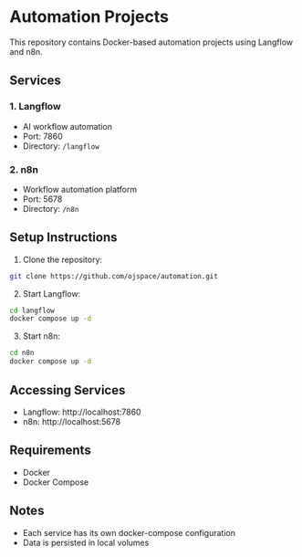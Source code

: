 # Automation Projects

This repository contains Docker-based automation projects using Langflow and n8n.

## Services

### 1. Langflow
- AI workflow automation
- Port: 7860
- Directory: `/langflow`

### 2. n8n
- Workflow automation platform
- Port: 5678
- Directory: `/n8n`

## Setup Instructions

1. Clone the repository:
```bash
git clone https://github.com/ojspace/automation.git
```

2. Start Langflow:
```bash
cd langflow
docker compose up -d
```

3. Start n8n:
```bash
cd n8n
docker compose up -d
```

## Accessing Services
- Langflow: http://localhost:7860
- n8n: http://localhost:5678

## Requirements
- Docker
- Docker Compose

## Notes
- Each service has its own docker-compose configuration
- Data is persisted in local volumes
